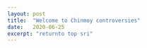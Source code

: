 ```yaml
---
layout: post
title:  "Welcome to Chinmoy controversies"
date:   2020-06-25
excerpt: "returnto top sri"
---
```

